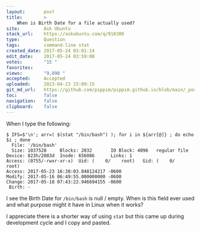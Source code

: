 ```yaml
---
layout:       post
title:        >
    When is Birth Date for a file actually used?
site:         Ask Ubuntu
stack_url:    https://askubuntu.com/q/918300
type:         Question
tags:         command-line stat
created_date: 2017-05-24 03:01:14
edit_date:    2017-05-24 03:59:08
votes:        "15 "
favorites:    
views:        "9,898 "
accepted:     Accepted
uploaded:     2023-04-23 15:09:15
git_md_url:   https://github.com/pippim/pippim.github.io/blob/main/_posts/2017/2017-05-24-When-is-Birth-Date-for-a-file-actually-used_.md
toc:          false
navigation:   false
clipboard:    false
---
```


When I type the following:

``` 
$ IFS=$'\n'; arr=( $(stat "/bin/bash") ); for i in ${arr[@]} ; do echo $i ; done
  File: '/bin/bash'
  Size: 1037528   	Blocks: 2032       IO Block: 4096   regular file
Device: 823h/2083d	Inode: 656086      Links: 1
Access: (0755/-rwxr-xr-x)  Uid: (    0/    root)   Gid: (    0/    root)
Access: 2017-05-23 16:38:03.848124217 -0600
Modify: 2017-05-16 06:49:55.000000000 -0600
Change: 2017-05-18 07:43:22.946694155 -0600
 Birth: -
```

I see the Birth Date for `/bin/bash` is null / empty. When is this field ever used and what purpose might it have in Linux when it works?

I appreciate there is a shorter way of using `stat` but this came up during development cycle and I copy and pasted.
